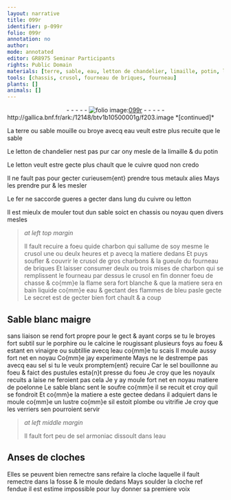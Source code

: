 ```yaml
---
layout: narrative
title: 099r
identifier: p-099r
folio: 099r
annotation: no
author:
mode: annotated
editor: GR8975 Seminar Participants
rights: Public Domain
materials: [terre, sable, eau, letton de chandelier, limaille, potin, letton, cuivre, metaulx alies, fer, charbon, charbons, Sable blanc, porphire, calcine, vinaigre, eau sel, sel, sable blanc, sel armoniac]
tools: [chassis, crusol, fourneau de briques, fourneau]
plants: []
animals: []
---
```


<div class="folio" align="center">- - - - - <a href="http://gallica.bnf.fr/ark:/12148/btv1b10500001g/f203.image" target="_blank"><img src="https://cu-mkp.github.io/2017-workshop-edition/assets/photo-icon.png" alt="folio image: " style="display:inline-block; margin-bottom:-3px;"/>099r</a> - - - - - </div> http://gallica.bnf.fr/ark:/12148/btv1b10500001g/f203.image  
*[continued]*
  
La <span class="m">terre</span> ou <span class="m">sable</span> mouille ou broye avecq <span class="m">eau</span> veult estre plus recuite que le <span class="m">sable</span>
 
Le <span class="m">letton de chandelier</span> nest pas pur car ony mesle de la <span class="m">limaille</span> & du <span class="m">potin</span>
 
Le <span class="m">letton</span> veult estre gecte plus chault que le <span class="m">cuivre</span> quod non credo
 
Il ne fault pas pour gecter curieusem{ent} prendre tous <span class="m">metaulx alies</span> Mays les prendre pur & les mesler
 
Le <span class="m">fer</span> ne saccorde gueres a gecter dans lung du <span class="m">cuivre</span> ou <span class="m">letton</span>
 
 Il est mieulx de mouler tout dun <span class="m">sable</span> soict en <span class="tl">chassis</span> ou noyau quen divers mesles
 
> *at left top margin*
> 
>   Il fault recuire a foeu quide <span class="m">charbon</span> qui sallume de soy mesme le <span class="tl">crusol</span> une ou deulx heures et p avecq la matiere dedans Et puys soufler & couvrir le <span class="tl">crusol</span> de gros <span class="m">charbons</span> & la gueule du <span class="tl">fourneau de briques</span> Et laisser consumer deulx ou trois mises de <span class="m">charbon</span> qui se remplissent le <span class="tl">fourneau</span> par dessus le <span class="tl">crusol</span> en fin donner foeu de chasse & co{mm}e la flame sera fort blanche & que la matiere sera en bain liquide co{mm}e <span class="m">eau</span> & gectant des flammes de bleu pasle gecte Le secret est de gecter bien fort chault & a coup
    

##  <span class="m">Sable blanc</span> maigre

 
sans liaison se rend fort propre pour le gect & ayant corps se tu le broyes fort subtil sur le <span class="m">porphire</span> ou le <span class="m">calcine</span> le rougissant plusieurs foys au foeu & estant en <span class="m">vinaigre</span> ou subtillie avecq l<span class="m">eau</span> co{mm}e tu scais Il moule aussy fort net en noyau Co{mm}e jay experimente Mays ne le destrempe pas avecq <span class="m">eau sel</span> si tu le veulx promptem{ent} recuire Car le <span class="m">sel</span> bouillonne au foeu & faict des pustules esta{n}t presse du foeu Je croy que les noyaulx recuits a laise ne feroient pas cela Je y ay moule fort net en noyau matiere de poelonne Le <span class="m">sable blanc</span> sent le soufre co{mm}e il se recuit et croy quil se fondroit Et co{mm}e la matiere a este gectee dedans il adquiert dans le moule co{mm}e un lustre co{mm}e sil estoit plombe ou vitrifie Je croy que les <span class="pro">verriers</span> sen pourroient servir
 
> *at left middle margin*
> 
>   Il fault fort peu de <span class="m">sel armoniac</span> dissoult dans l<span class="m">eau</span>
    

## Anses de cloches

 
Elles se peuvent bien remectre sans refaire la cloche laquelle il fault remectre dans la fosse & le moule dedans Mays soulder la cloche ref fendue il est estime impossible pour luy donner sa premiere voix
 